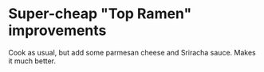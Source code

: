 # Super-cheap "Top Ramen" improvements

Cook as usual, but add some parmesan cheese and Sriracha sauce. Makes it much better.
